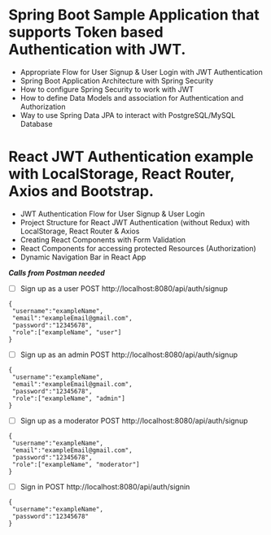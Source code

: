 # Spring Boot Sample Application that supports Token based Authentication with JWT.

   * Appropriate Flow for User Signup & User Login with JWT Authentication
   * Spring Boot Application Architecture with Spring Security
   * How to configure Spring Security to work with JWT
   * How to define Data Models and association for Authentication and Authorization
   * Way to use Spring Data JPA to interact with PostgreSQL/MySQL Database
    
# React JWT Authentication example with LocalStorage, React Router, Axios and Bootstrap.

  * JWT Authentication Flow for User Signup & User Login
  * Project Structure for React JWT Authentication (without Redux) with LocalStorage, React Router & Axios
  * Creating React Components with Form Validation
  * React Components for accessing protected Resources (Authorization)
  * Dynamic Navigation Bar in React App    

***Calls from Postman needed***
   
   - [ ] Sign up as a user
   POST http://localhost:8080/api/auth/signup
   ```
   {
    "username":"exampleName",
    "email":"exampleEmail@gmail.com",
    "password":"12345678",
    "role":["exampleName", "user"]
   }
   ```
   
   - [ ] Sign up as an admin
   POST http://localhost:8080/api/auth/signup
   ```
   {
    "username":"exampleName",
    "email":"exampleEmail@gmail.com",
    "password":"12345678",
    "role":["exampleName", "admin"]
   }
   ```   
   
   - [ ] Sign up as a moderator
   POST http://localhost:8080/api/auth/signup
   ```
   {
    "username":"exampleName",
    "email":"exampleEmail@gmail.com",
    "password":"12345678",
    "role":["exampleName", "moderator"]
   }    
   ```
   
   - [ ] Sign in
   POST http://localhost:8080/api/auth/signin
   ```
   {
    "username":"exampleName",
    "password":"12345678"
   }
   ```
